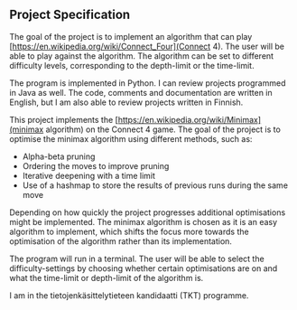 ## Project Specification

The goal of the project is to implement an algorithm that can play [https://en.wikipedia.org/wiki/Connect_Four](Connect 4). The user will be able to play against the algorithm. The algorithm can be set to different difficulty levels, corresponding to the depth-limit or the time-limit.

The program is implemented in Python. I can review projects programmed in Java as well. The code, comments and documentation are written in English, but I am also able to review projects written in Finnish.  

This project implements the [https://en.wikipedia.org/wiki/Minimax](minimax algorithm) on the Connect 4 game. The goal of the project is to optimise the minimax algorithm using different methods, such as:
- Alpha-beta pruning
- Ordering the moves to improve pruning
- Iterative deepening with a time limit
- Use of a hashmap to store the results of previous runs during the same move 

Depending on how quickly the project progresses additional optimisations might be implemented. The minimax algorithm is chosen as it is an easy algorithm to implement, which shifts the focus more towards the optimisation of the algorithm rather than its implementation. 

The program will run in a terminal. The user will be able to select the difficulty-settings by choosing whether certain optimisations are on and what the time-limit or depth-limit of the algorithm is. 

I am in the tietojenkäsittelytieteen kandidaatti (TKT) programme.
